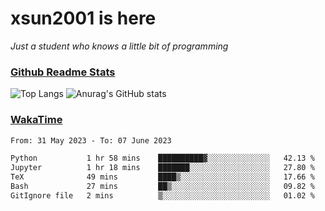 # xsun2001 is here

*Just a student who knows a little bit of programming*

### [Github Readme Stats](https://github.com/anuraghazra/github-readme-stats)

![Top Langs](https://github-readme-stats.vercel.app/api/top-langs/?username=xsun2001&layout=compact&theme=radical) ![Anurag's GitHub stats](https://github-readme-stats.vercel.app/api?username=xsun2001&show_icons=true&theme=radical)

### [WakaTime](https://wakatime.com)

<!--START_SECTION:waka-->

```txt
From: 31 May 2023 - To: 07 June 2023

Python           1 hr 58 mins    ██████████▓░░░░░░░░░░░░░░   42.13 %
Jupyter          1 hr 18 mins    ███████░░░░░░░░░░░░░░░░░░   27.80 %
TeX              49 mins         ████▒░░░░░░░░░░░░░░░░░░░░   17.66 %
Bash             27 mins         ██▒░░░░░░░░░░░░░░░░░░░░░░   09.82 %
GitIgnore file   2 mins          ▒░░░░░░░░░░░░░░░░░░░░░░░░   01.02 %
```

<!--END_SECTION:waka-->

